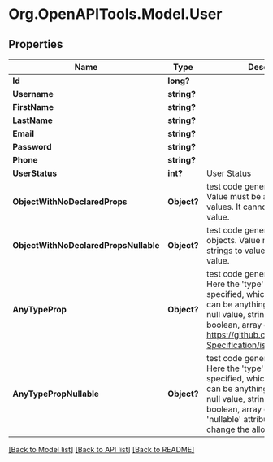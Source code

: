 # Org.OpenAPITools.Model.User

## Properties

Name | Type | Description | Notes
------------ | ------------- | ------------- | -------------
**Id** | **long?** |  | [optional] 
**Username** | **string?** |  | [optional] 
**FirstName** | **string?** |  | [optional] 
**LastName** | **string?** |  | [optional] 
**Email** | **string?** |  | [optional] 
**Password** | **string?** |  | [optional] 
**Phone** | **string?** |  | [optional] 
**UserStatus** | **int?** | User Status | [optional] 
**ObjectWithNoDeclaredProps** | **Object?** | test code generation for objects Value must be a map of strings to values. It cannot be the &#39;null&#39; value. | [optional] 
**ObjectWithNoDeclaredPropsNullable** | **Object?** | test code generation for nullable objects. Value must be a map of strings to values or the &#39;null&#39; value. | [optional] 
**AnyTypeProp** | **Object?** | test code generation for any type Here the &#39;type&#39; attribute is not specified, which means the value can be anything, including the null value, string, number, boolean, array or object. See https://github.com/OAI/OpenAPI-Specification/issues/1389 | [optional] 
**AnyTypePropNullable** | **Object?** | test code generation for any type Here the &#39;type&#39; attribute is not specified, which means the value can be anything, including the null value, string, number, boolean, array or object. The &#39;nullable&#39; attribute does not change the allowed values. | [optional] 

[[Back to Model list]](../README.md#documentation-for-models) [[Back to API list]](../README.md#documentation-for-api-endpoints) [[Back to README]](../README.md)

